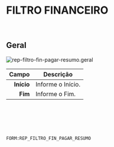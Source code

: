 # FILTRO FINANCEIRO
<br>

## Geral
![rep-filtro-fin-pagar-resumo.geral](https://raw.githubusercontent.com/netforcews/docs-siscom/master/geral/imagens/rep-filtro-fin-pagar-resumo.geral.png)

Campo | Descrição
--:|---
**Início** | Informe o Início.
**Fim** | Informe o Fim.
<br>
<br>
<br>
<br>

```FORM:REP_FILTRO_FIN_PAGAR_RESUMO```
